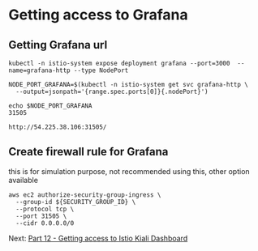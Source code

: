 # Getting access to Grafana

## Getting Grafana url
```
kubectl -n istio-system expose deployment grafana --port=3000  --name=grafana-http --type NodePort

NODE_PORT_GRAFANA=$(kubectl -n istio-system get svc grafana-http \
  --output=jsonpath='{range.spec.ports[0]}{.nodePort}')

echo $NODE_PORT_GRAFANA
31505

http://54.225.38.106:31505/

```

## Create firewall rule for Grafana
this is for simulation purpose, not recommended using this, other option available
```
aws ec2 authorize-security-group-ingress \
  --group-id ${SECURITY_GROUP_ID} \
  --protocol tcp \
  --port 31505 \
  --cidr 0.0.0.0/0
```


Next: [Part 12 - Getting access to Istio Kiali Dashboard](13-part-12.md)
